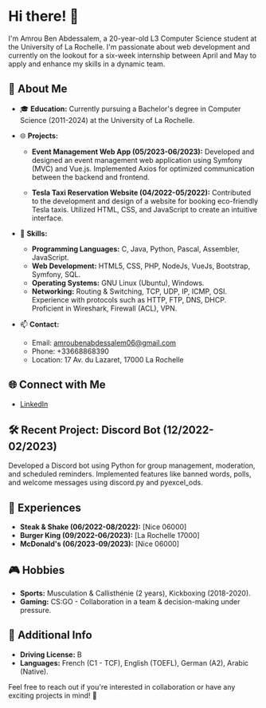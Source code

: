 # Hi there! 👋

I'm Amrou Ben Abdessalem, a 20-year-old L3 Computer Science student at the University of La Rochelle. I'm passionate about web development and currently on the lookout for a six-week internship between April and May to apply and enhance my skills in a dynamic team.

## 🚀 About Me

- 🎓 **Education:** Currently pursuing a Bachelor's degree in Computer Science (2011-2024) at the University of La Rochelle.
  
- 🌐 **Projects:** 
  - **Event Management Web App (05/2023-06/2023):**
    Developed and designed an event management web application using Symfony (MVC) and Vue.js. Implemented Axios for optimized communication between the backend and frontend.

  - **Tesla Taxi Reservation Website (04/2022-05/2022):**
    Contributed to the development and design of a website for booking eco-friendly Tesla taxis. Utilized HTML, CSS, and JavaScript to create an intuitive interface.

- 🌱 **Skills:** 
  - **Programming Languages:** C, Java, Python, Pascal, Assembler, JavaScript.
  - **Web Development:** HTML5, CSS, PHP, NodeJs, VueJs, Bootstrap, Symfony, SQL.
  - **Operating Systems:** GNU Linux (Ubuntu), Windows.
  - **Networking:** Routing & Switching, TCP, UDP, IP, ICMP, OSI. Experience with protocols such as HTTP, FTP, DNS, DHCP. Proficient in Wireshark, Firewall (ACL), VPN.

- 📫 **Contact:** 
  - Email: amroubenabdessalem06@gmail.com
  - Phone: +33668868390
  - Location: 17 Av. du Lazaret, 17000 La Rochelle

## 🌐 Connect with Me

- [LinkedIn](https://www.linkedin.com/in/amrou-ben-abdessalem/)

## 🛠️ Recent Project: Discord Bot (12/2022-02/2023)

Developed a Discord bot using Python for group management, moderation, and scheduled reminders. Implemented features like banned words, polls, and welcome messages using discord.py and pyexcel_ods.

## 🌟 Experiences

- **Steak & Shake (06/2022-08/2022):** [Nice 06000]
- **Burger King (09/2022-06/2023):** [La Rochelle 17000]
- **McDonald's (06/2023-09/2023):** [Nice 06000]

## 🎮 Hobbies

- **Sports:** Musculation & Callisthénie (2 years), Kickboxing (2018-2020).
- **Gaming:** CS:GO - Collaboration in a team & decision-making under pressure.

## 🚗 Additional Info

- **Driving License:** B
- **Languages:** French (C1 - TCF), English (TOEFL), German (A2), Arabic (Native).

Feel free to reach out if you're interested in collaboration or have any exciting projects in mind! 🚀
